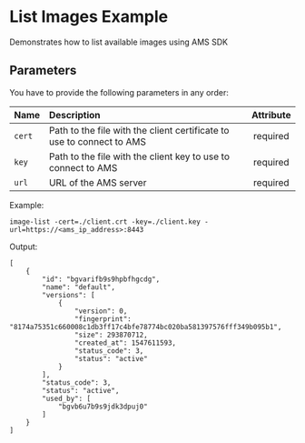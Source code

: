 List Images Example
===================

Demonstrates how to list available images using AMS SDK

Parameters
-----

You have to provide the following parameters in any order:

| Name      | Description           | Attribute  |
| --------- |:--------------------  | :--------: |
| `cert`    | Path to the file with the client certificate to use to connect to AMS | required |
| `key`     | Path to the file with the client key to use to connect to AMS  | required |
| `url`     | URL of the AMS server               | required |

Example:

    image-list -cert=./client.crt -key=./client.key -url=https://<ams_ip_address>:8443

Output:

    [
        {
            "id": "bgvarifb9s9hpbfhgcdg",
            "name": "default",
            "versions": [
                {
                    "version": 0,
                    "fingerprint": "8174a75351c660008c1db3ff17c4bfe78774bc020ba581397576fff349b095b1",
                    "size": 293870712,
                    "created_at": 1547611593,
                    "status_code": 3,
                    "status": "active"
                }
            ],
            "status_code": 3,
            "status": "active",
            "used_by": [
                "bgvb6u7b9s9jdk3dpuj0"
            ]
        }
    ]


